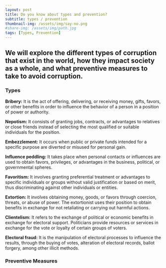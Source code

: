 ```yaml
---
layout: post
title: Do you know about types and prevention?
subtitle: types / prevention
thumbnail-img: /assets/img/say-no.png
#share-img: /assets/img/path.jpg
tags: [Types, Prevention]
---
```


## We will explore the different types of corruption that exist in the world, how they impact society as a whole, and what preventive measures to take to avoid corruption.

### Types 

**Bribery:** It is the act of offering, delivering, or receiving money, gifts, favors, or other benefits in order to influence the behavior of a person in a position of power or authority.

**Nepotism:** It consists of granting jobs, contracts, or advantages to relatives or close friends instead of selecting the most qualified or suitable individuals for the position.

**Embezzlement:** It occurs when public or private funds intended for a specific purpose are diverted or misused for personal gain.

**Influence peddling:** It takes place when personal contacts or influences are used to obtain favors, privileges, or advantages in the business, political, or governmental spheres.

**Favoritism:** It involves granting preferential treatment or advantages to specific individuals or groups without valid justification or based on merit, thus discriminating against other individuals or entities.

**Extortion:** It involves obtaining money, goods, or favors through coercion, threats, or abuse of power. The extortionist uses their position to obtain benefits in exchange for not retaliating or carrying out harmful actions.

**Clientelism:** It refers to the exchange of political or economic benefits in exchange for electoral support. Politicians provide resources or services in exchange for the vote or loyalty of certain groups of voters.

**Electoral fraud:** It is the manipulation of electoral processes to influence the results, through the buying of votes, alteration of electoral records, ballot forgery, among other illicit methods.

### Preventive Measures